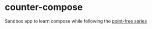 # counter-compose

Sandbox app to learn compose while following the [point-free series](https://www.pointfree.co/)
